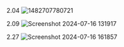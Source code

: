 2.04
![1482707780721](https://github.com/user-attachments/assets/f5938c92-6a2e-475a-81e8-e5dd673a9e40)


2.09
![Screenshot 2024-07-16 131917](https://github.com/user-attachments/assets/fa758b27-d40d-4ae1-8281-3a77fc08d758)


2.27
![Screenshot 2024-07-16 161857](https://github.com/user-attachments/assets/0e4a0487-0755-4096-9ecf-627b8891ba83)
